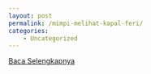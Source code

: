 ```yaml
---
layout: post
permalink: /mimpi-melihat-kapal-feri/
categories:
    - Uncategorized
---
```


[Baca Selengkapnya](/10)